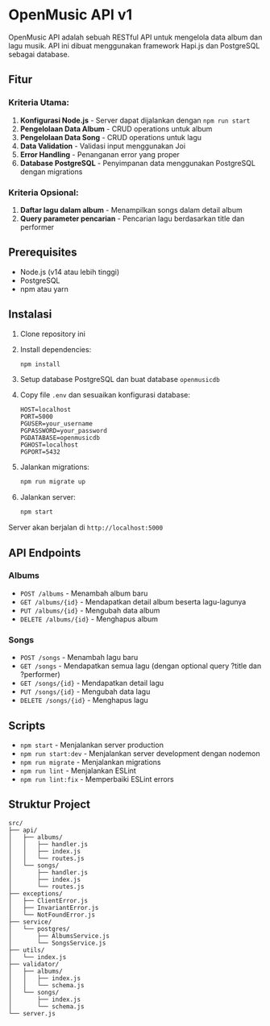 # OpenMusic API v1

OpenMusic API adalah sebuah RESTful API untuk mengelola data album dan lagu musik. API ini dibuat menggunakan framework Hapi.js dan PostgreSQL sebagai database.

## Fitur

### Kriteria Utama:

1. **Konfigurasi Node.js** - Server dapat dijalankan dengan `npm run start`
2. **Pengelolaan Data Album** - CRUD operations untuk album
3. **Pengelolaan Data Song** - CRUD operations untuk lagu
4. **Data Validation** - Validasi input menggunakan Joi
5. **Error Handling** - Penanganan error yang proper
6. **Database PostgreSQL** - Penyimpanan data menggunakan PostgreSQL dengan migrations

### Kriteria Opsional:

1. **Daftar lagu dalam album** - Menampilkan songs dalam detail album
2. **Query parameter pencarian** - Pencarian lagu berdasarkan title dan performer

## Prerequisites

- Node.js (v14 atau lebih tinggi)
- PostgreSQL
- npm atau yarn

## Instalasi

1. Clone repository ini
2. Install dependencies:

   ```bash
   npm install
   ```

3. Setup database PostgreSQL dan buat database `openmusicdb`

4. Copy file `.env` dan sesuaikan konfigurasi database:

   ```
   HOST=localhost
   PORT=5000
   PGUSER=your_username
   PGPASSWORD=your_password
   PGDATABASE=openmusicdb
   PGHOST=localhost
   PGPORT=5432
   ```

5. Jalankan migrations:

   ```bash
   npm run migrate up
   ```

6. Jalankan server:
   ```bash
   npm start
   ```

Server akan berjalan di `http://localhost:5000`

## API Endpoints

### Albums

- `POST /albums` - Menambah album baru
- `GET /albums/{id}` - Mendapatkan detail album beserta lagu-lagunya
- `PUT /albums/{id}` - Mengubah data album
- `DELETE /albums/{id}` - Menghapus album

### Songs

- `POST /songs` - Menambah lagu baru
- `GET /songs` - Mendapatkan semua lagu (dengan optional query ?title dan ?performer)
- `GET /songs/{id}` - Mendapatkan detail lagu
- `PUT /songs/{id}` - Mengubah data lagu
- `DELETE /songs/{id}` - Menghapus lagu

## Scripts

- `npm start` - Menjalankan server production
- `npm run start:dev` - Menjalankan server development dengan nodemon
- `npm run migrate` - Menjalankan migrations
- `npm run lint` - Menjalankan ESLint
- `npm run lint:fix` - Memperbaiki ESLint errors

## Struktur Project

```
src/
├── api/
│   ├── albums/
│   │   ├── handler.js
│   │   ├── index.js
│   │   └── routes.js
│   └── songs/
│       ├── handler.js
│       ├── index.js
│       └── routes.js
├── exceptions/
│   ├── ClientError.js
│   ├── InvariantError.js
│   └── NotFoundError.js
├── service/
│   └── postgres/
│       ├── AlbumsService.js
│       └── SongsService.js
├── utils/
│   └── index.js
├── validator/
│   ├── albums/
│   │   ├── index.js
│   │   └── schema.js
│   └── songs/
│       ├── index.js
│       └── schema.js
└── server.js
```
